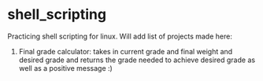 # shell_scripting

Practicing shell scripting for linux. Will add list of projects made here:

1. Final grade calculator: takes in current grade and final weight and desired grade and returns the grade needed to achieve desired grade as well as a positive message :)
